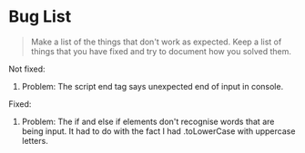 # Bug List

> Make a list of the things that don't work as expected. Keep a list of things that you have fixed and try to document how you solved them.

Not fixed:

1. Problem: The script end tag says unexpected end of input in console.

Fixed:

1. Problem: The if and else if elements don't recognise words that are being input. It had to do with the fact I had .toLowerCase with uppercase letters.
